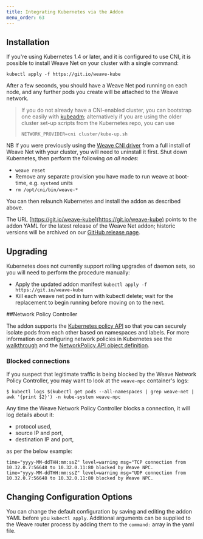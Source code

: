 ```yaml
---
title: Integrating Kubernetes via the Addon
menu_order: 63
---
```


## Installation

If you're using Kubernetes 1.4 or later, and it is configured to use
CNI, it is possible to install Weave Net on your cluster with a single
command:

```
kubectl apply -f https://git.io/weave-kube
```

After a few seconds, you should have a Weave Net pod running on each
node, and any further pods you create will be attached to the Weave
network.

> If you do not already have a CNI-enabled cluster, you can bootstrap
> one easily with
> [kubeadm](http://kubernetes.io/docs/getting-started-guides/kubeadm/);
> alternatively if you are using the older cluster set-up scripts from
> the Kubernetes repo, you can use
>
> ```
> NETWORK_PROVIDER=cni cluster/kube-up.sh
> ```

NB If you were previously using the [Weave CNI
driver](/site/cni-plugin.md) from a full install of Weave Net with your
cluster, you will need to uninstall it first. Shut down Kubernetes,
then perform the following _on all nodes_:

 * `weave reset`
 * Remove any separate provision you have made to run weave at
   boot-time, e.g. `systemd` units
 * `rm /opt/cni/bin/weave-*`

You can then relaunch Kubernetes and install the addon as described
above.

The URL [https://git.io/weave-kube](https://git.io/weave-kube) points
to the addon YAML for the latest release of the Weave Net addon;
historic versions will be archived on our [GitHub release
page](https://github.com/weaveworks/weave/releases).

## Upgrading

Kubernetes does not currently support rolling upgrades of daemon sets,
so you will need to perform the procedure manually:

* Apply the updated addon manifest `kubectl apply -f https://git.io/weave-kube`
* Kill each weave net pod in turn with kubectl delete; wait for the
  replacement to begin running before moving on to the next.

##<a name="npc"></a>Network Policy Controller

The addon supports the [Kubernetes policy
API](http://kubernetes.io/docs/user-guide/networkpolicies/) so that
you can securely isolate pods from each other based on namespaces and
labels. For more information on configuring network policies in
Kubernetes see the
[walkthrough](http://kubernetes.io/docs/getting-started-guides/network-policy/walkthrough/)
and the [NetworkPolicy API object
definition](http://kubernetes.io/docs/api-reference/extensions/v1beta1/definitions/#_v1beta1_networkpolicy).

### Blocked connections

If you suspect that legitimate traffic is being blocked by the Weave Network Policy Controller, you may want to look at the `weave-npc` container's logs:
```
$ kubectl logs $(kubectl get pods --all-namespaces | grep weave-net | awk '{print $2}') -n kube-system weave-npc
```

Any time the Weave Network Policy Controller blocks a connection, it will log details about it:

* protocol used, 
* source IP and port, 
* destination IP and port, 

as per the below example:
```
time="yyyy-MM-ddTHH:mm:ssZ" level=warning msg="TCP connection from 10.32.0.7:56648 to 10.32.0.11:80 blocked by Weave NPC.
time="yyyy-MM-ddTHH:mm:ssZ" level=warning msg="UDP connection from 10.32.0.7:56648 to 10.32.0.11:80 blocked by Weave NPC.
```

## Changing Configuration Options

You can change the default configuration by saving and editing the
addon YAML before you `kubectl apply`. Additional arguments can be
supplied to the Weave router process by adding them to the `command:`
array in the yaml file.

